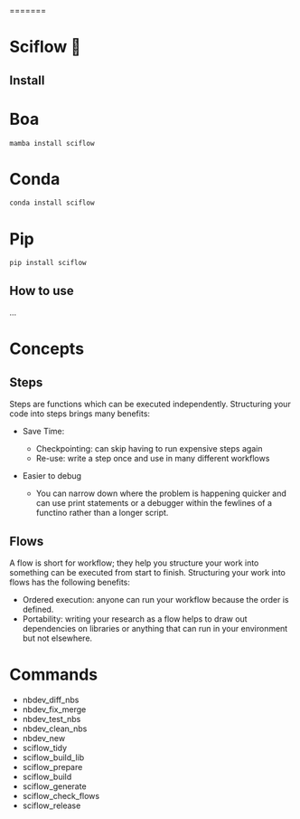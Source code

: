 =======
# Sciflow 🔬



## Install

# Boa
`mamba install sciflow`
# Conda
`conda install sciflow`
# Pip
`pip install sciflow`

## How to use

...

# Concepts

## Steps

Steps are functions which can be executed independently. Structuring your code into steps brings many benefits:

* Save Time:
    * Checkpointing: can skip having to run expensive steps again
    * Re-use: write a step once and use in many different workflows
    
* Easier to debug
    * You can narrow down where the problem is happening quicker and can use print statements or a debugger within the fewlines of a functino rather than a longer script.

## Flows

A flow is short for workflow; they help you structure your work into something can be executed from start to finish. Structuring your work into flows has the following benefits:

* Ordered execution: anyone can run your workflow because the order is defined.
* Portability: writing your research as a flow helps to draw out dependencies on libraries or anything that can run in your environment but not elsewhere.

# Commands
       
* nbdev_diff_nbs                   
* nbdev_fix_merge          
* nbdev_test_nbs  
* nbdev_clean_nbs                                  
* nbdev_new     
* sciflow_tidy
* sciflow_build_lib
* sciflow_prepare
* sciflow_build
* sciflow_generate
* sciflow_check_flows
* sciflow_release
